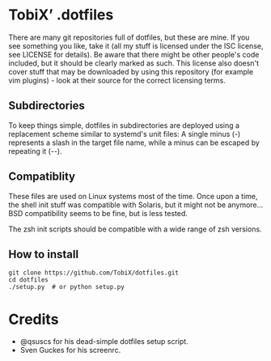 # TobiX’ .dotfiles

There are many git repositories full of dotfiles, but these are mine. If you
see something you like, take it (all my stuff is licensed under the ISC
license, see LICENSE for details). Be aware that there might be other people's
code included, but it should be clearly marked as such. This license also
doesn't cover stuff that may be downloaded by using this repository (for
example vim plugins) - look at their source for the correct licensing terms.

## Subdirectories

To keep things simple, dotfiles in subdirectories are deployed using a
replacement scheme similar to systemd's unit files: A single minus (-)
represents a slash in the target file name, while a minus can be escaped by
repeating it (--).

## Compatiblity

These files are used on Linux systems most of the time. Once upon a time, the
shell init stuff was compatible with Solaris, but it might not be anymore...
BSD compatibility seems to be fine, but is less tested.

The zsh init scripts should be compatible with a wide range of zsh versions.

## How to install

```
git clone https://github.com/TobiX/dotfiles.git
cd dotfiles
./setup.py  # or python setup.py
```

# Credits

- @qsuscs for his dead-simple dotfiles setup script.
- Sven Guckes for his screenrc.
